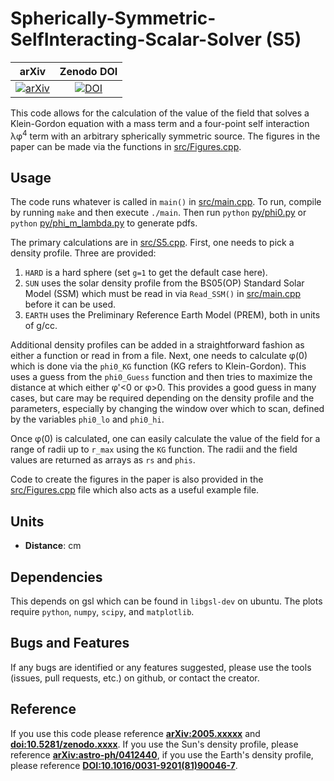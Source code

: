 # Spherically-Symmetric-SelfInteracting-Scalar-Solver (S5)

| arXiv | Zenodo DOI |
|:-----:|:---:|
|[![arXiv](https://img.shields.io/badge/arXiv-2301.xxxxx-orange.svg)](https://arXiv.org/abs/2301.xxxxx)|[![DOI](https://zenodo.org/badge/DOI/10.5281/zenodo.xxxx.svg)](https://doi.org/10.5281/zenodo.xxxx)|

This code allows for the calculation of the value of the field that solves a Klein-Gordon equation with a mass term and a four-point self interaction &lambda;&phi;<sup>4</sup> term with an arbitrary spherically symmetric source. The figures in the paper can be made via the functions in [src/Figures.cpp](src/Figures.cpp).

## Usage
The code runs whatever is called in `main()` in [src/main.cpp](src/main.cpp). To run, compile by running `make` and then execute `./main`. Then run `python` [py/phi0.py](py/phi0.py) or `python` [py/phi_m_lambda.py](py/phi_m_lambda.py) to generate pdfs.

The primary calculations are in [src/S5.cpp](src/S5.cpp). First, one needs to pick a density profile. Three are provided:
1. `HARD` is a hard sphere (set `g=1` to get the default case here).
2. `SUN` uses the solar density profile from the BS05(OP) Standard Solar Model (SSM) which must be read in via `Read_SSM()` in [src/main.cpp](src/main.cpp) before it can be used.
3. `EARTH` uses the Preliminary Reference Earth Model (PREM), both in units of g/cc.

Additional density profiles can be added in a straightforward fashion as either a function or read in from a file. Next, one needs to calculate &phi;(0) which is done via the `phi0_KG` function (KG refers to Klein-Gordon). This uses a guess from the `phi0_Guess` function and then tries to maximize the distance at which either &phi;'<0 or &phi;>0. This provides a good guess in many cases, but care may be required depending on the density profile and the parameters, especially by changing the window over which to scan, defined by the variables `phi0_lo` and `phi0_hi`.

Once &phi;(0) is calculated, one can easily calculate the value of the field for a range of radii up to `r_max` using the `KG` function. The radii and the field values are returned as arrays as `rs` and `phis`.

Code to create the figures in the paper is also provided in the [src/Figures.cpp](src/Figures.cpp) file which also acts as a useful example file.

## Units
- **Distance**: cm

## Dependencies
This depends on gsl which can be found in `libgsl-dev` on ubuntu. The plots require `python`, `numpy`, `scipy`, and `matplotlib`.

## Bugs and Features
If any bugs are identified or any features suggested, please use the tools (issues, pull requests, etc.) on github, or contact the creator.

## Reference
If you use this code please reference **[arXiv:2005.xxxxx](https://arxiv.org/abs/2005.xxxxx)** and **[doi:10.5281/zenodo.xxxx](https://doi.org/10.5281/zenodo.xxxx)**. If you use the Sun's density profile, please reference **[arXiv:astro-ph/0412440](https://arxiv.org/abs/astro-ph/0412440)**, if you use the Earth's density profile, please reference **[DOI:10.1016/0031-9201(81)90046-7](https://doi.org/10.1016/0031-9201(81)90046-7)**.


